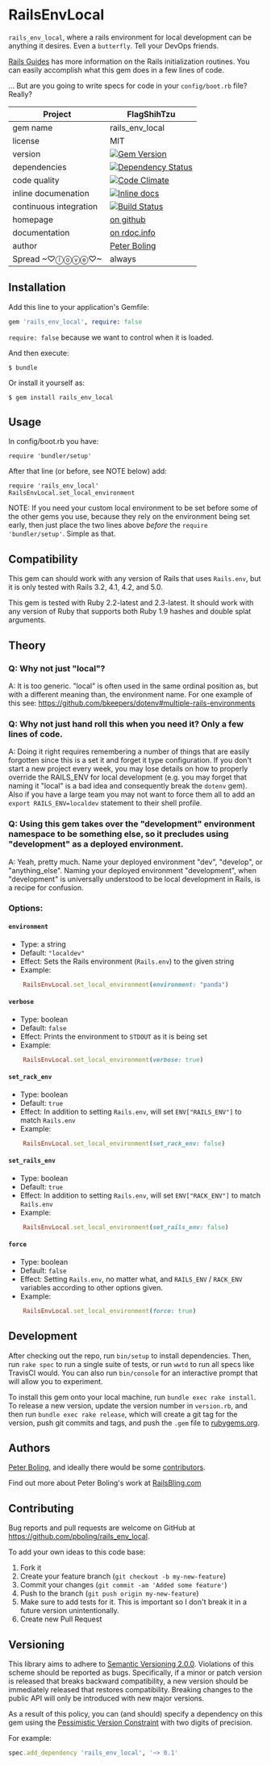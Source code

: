 # RailsEnvLocal

`rails_env_local`, where a rails environment for local development can be anything it desires.  Even a `butterfly`.  Tell your DevOps friends.

[Rails Guides](http://guides.rubyonrails.org/initialization.html) has more information on the Rails initialization routines.  You can easily accomplish what this gem does in a few lines of code.

... But are you going to write specs for code in your `config/boot.rb` file?  Really?


| Project                 |  FlagShihTzu      |
|------------------------ | ----------------- |
| gem name                |  rails_env_local    |
| license                 |  MIT              |
| version                 |  [![Gem Version](https://badge.fury.io/rb/rails_env_local.png)](http://badge.fury.io/rb/rails_env_local) |
| dependencies            |  [![Dependency Status](https://gemnasium.com/pboling/rails_env_local.png)](https://gemnasium.com/pboling/rails_env_local) |
| code quality            |  [![Code Climate](https://codeclimate.com/github/pboling/rails_env_local.png)](https://codeclimate.com/github/pboling/rails_env_local) |
| inline documenation     |  [![Inline docs](http://inch-ci.org/github/pboling/rails_env_local.png)](http://inch-ci.org/github/pboling/rails_env_local) |
| continuous integration  |  [![Build Status](https://secure.travis-ci.org/pboling/rails_env_local.png?branch=master)](https://travis-ci.org/pboling/rails_env_local) |
| homepage                |  [on github](https://github.com/pboling/rails_env_local) |
| documentation           |  [on rdoc.info](http://rdoc.info/github/pboling/rails_env_local/frames) |
| author                  |  [Peter Boling](https://coderbits.com/pboling) |
| Spread ~♡ⓛⓞⓥⓔ♡~      |  always |


## Installation

Add this line to your application's Gemfile:

```ruby
gem 'rails_env_local', require: false
```

`require: false` because we want to control when it is loaded.

And then execute:

    $ bundle

Or install it yourself as:

    $ gem install rails_env_local

## Usage

In config/boot.rb you have:

    require 'bundler/setup'

After that line (or before, see NOTE below) add:

    require 'rails_env_local'
    RailsEnvLocal.set_local_environment

NOTE: If you need your custom local environment to be set before some of the other gems you use, because they rely on the environment being set early, then just place the two lines above *before* the `require 'bundler/setup'`.  Simple as that.

## Compatibility

This gem can should work with any version of Rails that uses `Rails.env`, but it is only tested with Rails 3.2, 4.1, 4.2, and 5.0.

This gem is tested with Ruby 2.2-latest and 2.3-latest.  It should work with any version of Ruby that supports both Ruby 1.9 hashes and double splat arguments.

## Theory

### Q: Why not just "local"?

A: It is too generic.  "local" is often used in the same ordinal position as, but with a different meaning than, the environment name.  For one example of this see: https://github.com/bkeepers/dotenv#multiple-rails-environments

### Q: Why not just hand roll this when you need it?  Only a few lines of code.

A: Doing it right requires remembering a number of things that are easily forgotten since this is a set it and forget it type configuration.  If you don't start a new project every week, you may lose details on how to properly override the RAILS_ENV for local development (e.g. you may forget that naming it "local" is a bad idea and consequently break the `dotenv` gem).  Also if you have a large team you may not want to force them all to add an `export RAILS_ENV=localdev` statement to their shell profile.

### Q: Using this gem takes over the "development" environment namespace to be something else, so it precludes using "development" as a deployed environment. 

A: Yeah, pretty much.  Name your deployed environment "dev", "develop", or "anything_else".  Naming your deployed environment "development", when "development" is universally understood to be local development in Rails, is a recipe for confusion.

### Options:

#### `environment`
  * Type: a string
  * Default: `"localdev"`
  * Effect: Sets the Rails environment (`Rails.env`) to the given string
  * Example:
```ruby
    RailsEnvLocal.set_local_environment(environment: "panda")
```

#### `verbose`
  * Type: boolean
  * Default: `false`
  * Effect: Prints the environment to `STDOUT` as it is being set
  * Example:
```ruby
    RailsEnvLocal.set_local_environment(verbose: true)
```

#### `set_rack_env`
  * Type: boolean
  * Default: `true`
  * Effect: In addition to setting `Rails.env`, will set `ENV["RAILS_ENV"]` to match `Rails.env`
  * Example:
```ruby
    RailsEnvLocal.set_local_environment(set_rack_env: false)
```

#### `set_rails_env`
  * Type: boolean
  * Default: `true`
  * Effect: In addition to setting `Rails.env`, will set `ENV["RACK_ENV"]` to match `Rails.env`
  * Example:
```ruby
    RailsEnvLocal.set_local_environment(set_rails_env: false)
```

#### `force`
  * Type: boolean
  * Default: `false`
  * Effect: Setting `Rails.env`, no matter what, and `RAILS_ENV` / `RACK_ENV` variables according to other options given.
  * Example:
```ruby
    RailsEnvLocal.set_local_environment(force: true)
```

## Development

After checking out the repo, run `bin/setup` to install dependencies. Then, run `rake spec` to run a single suite of tests, or run `wwtd` to run all specs like TravisCI would. You can also run `bin/console` for an interactive prompt that will allow you to experiment.

To install this gem onto your local machine, run `bundle exec rake install`. To release a new version, update the version number in `version.rb`, and then run `bundle exec rake release`, which will create a git tag for the version, push git commits and tags, and push the `.gem` file to [rubygems.org](https://rubygems.org).

## Authors

[Peter Boling][mygithub], and ideally there would be some [contributors][contributors].

Find out more about Peter Boling's work at [RailsBling.com][railsbling]

## Contributing

Bug reports and pull requests are welcome on GitHub at https://github.com/pboling/rails_env_local.

To add your own ideas to this code base:

1. Fork it
2. Create your feature branch (`git checkout -b my-new-feature`)
3. Commit your changes (`git commit -am 'Added some feature'`)
4. Push to the branch (`git push origin my-new-feature`)
5. Make sure to add tests for it. This is important so I don't break it in a future version unintentionally.
6. Create new Pull Request


## Versioning

This library aims to adhere to [Semantic Versioning 2.0.0][semver].
Violations of this scheme should be reported as bugs. Specifically,
if a minor or patch version is released that breaks backward
compatibility, a new version should be immediately released that
restores compatibility. Breaking changes to the public API will
only be introduced with new major versions.

As a result of this policy, you can (and should) specify a
dependency on this gem using the [Pessimistic Version Constraint][pvc] with two digits of precision.

For example:

```ruby
spec.add_dependency 'rails_env_local', '~> 0.1'
```

[semver]: http://semver.org/
[pvc]: http://docs.rubygems.org/read/chapter/16#page74
[railsbling]: http://www.railsbling.com
[mygithub]: http://github.com/pboling
[contributors]: https://github.com/pboling/rails_env_local/contributors